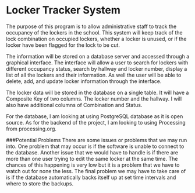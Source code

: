 # Locker Tracker System
 
 The purpose of this program is to allow administrative staff to track the occupancy of the lockers in the
 school. This system will keep track of the lock combination on occupied lockers, whether a locker is
 unused, or if the locker have been flagged for the lock to be cut.

 The information will be stored on a database server and accessed through a graphical interface. The
 interface will allow a user to search for lockers with different occupancy status, search by hallway and
 locker number, display a list of all the lockers and their information. As well the user will be able to
 delete, add, and update locker information through the interface.

 The locker data will be stored in the database on a single table. It will have a Composite Key of two
 columns. The locker number and the hallway. I will also have additional columns of Combination and Status.

 For the database, I am looking at using PostgreSQL database as it is open source. As for the backend of
 the project, I am looking to using Processing from processing.org.
 
 ###Potential Problems
 There are some issues or problems that we may run into. One problem that may occur is if the software
 is unable to connect to the database. Another issue that we would have to handle is if there are more
 than one user trying to edit the same locker at the same time. The chances of this happening is very low
 but it is a problem that we have to watch out for none the less. The final problem we may have to take 
 care of is if the database automatically backs itself up at set time intervals and where to store the
 backups.
